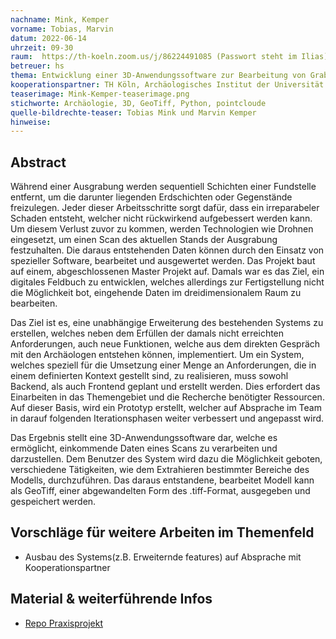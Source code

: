 ```yaml
---
nachname: Mink, Kemper
vorname: Tobias, Marvin
datum: 2022-06-14
uhrzeit: 09-30
raum:  https://th-koeln.zoom.us/j/86224491085 (Passwort steht im Ilias) Präsentation
betreuer: hs
thema: Entwicklung einer 3D-Anwendungssoftware zur Bearbeitung von Grabungs-Scans
kooperationspartner: TH Köln, Archäologisches Institut der Universität zu Köln
teaserimage: Mink-Kemper-teaserimage.png
stichworte: Archäologie, 3D, GeoTiff, Python, pointcloude
quelle-bildrechte-teaser: Tobias Mink und Marvin Kemper
hinweise:
---
```


## Abstract

Während einer Ausgrabung werden sequentiell Schichten einer Fundstelle entfernt, um die darunter liegenden Erdschichten oder Gegenstände freizulegen. Jeder dieser Arbeitsschritte sorgt dafür, dass ein irreparabeler Schaden entsteht, welcher nicht rückwirkend aufgebessert werden kann. Um 
diesem Verlust zuvor zu kommen, werden Technologien wie Drohnen eingesetzt, um einen Scan des aktuellen Stands der Ausgrabung festzuhalten. Die daraus entstehenden Daten können durch den Einsatz von spezieller Software, bearbeitet und ausgewertet werden.
Das Projekt baut auf einem, abgeschlossenen Master Projekt auf. Damals war es das Ziel, ein digitales Feldbuch zu entwicklen, welches allerdings zur Fertigstellung nicht die Möglichkeit bot, eingehende Daten im dreidimensionalem Raum zu bearbeiten.

Das Ziel ist es, eine unabhängige Erweiterung des bestehenden Systems zu erstellen, welches neben dem Erfüllen der damals nicht erreichten Anforderungen, auch neue Funktionen, welche aus dem direkten Gespräch mit den Archäologen entstehen können, implementiert. Um ein System, welches speziell für die Umsetzung einer Menge an Anforderungen, die in einem definierten Kontext gestellt sind, zu realisieren, muss sowohl Backend, als auch Frontend geplant und erstellt werden. Dies erfordert das Einarbeiten in das Themengebiet und die Recherche benötigter Ressourcen. Auf dieser Basis, wird ein Prototyp erstellt, welcher auf Absprache im Team in darauf folgenden Iterationsphasen weiter verbessert und angepasst wird.

Das Ergebnis stellt eine 3D-Anwendungssoftware dar, welche es ermöglicht, einkommende Daten eines Scans zu verarbeiten und darzustellen. Dem Benutzer des System wird dazu die Möglichkeit geboten, verschiedene Tätigkeiten, wie dem Extrahieren bestimmter Bereiche des Modells, durchzuführen. Das daraus entstandene, bearbeitet Modell kann als GeoTiff, einer abgewandelten Form des .tiff-Format, ausgegeben und gespeichert werden.

## Vorschläge für weitere Arbeiten im Themenfeld

- Ausbau des Systems(z.B. Erweiternde features) auf Absprache mit Kooperationspartner

## Material & weiterführende Infos
- [Repo Praxisprojekt](https://github.com/mkemper1/PP21-Mink_Kemper)
